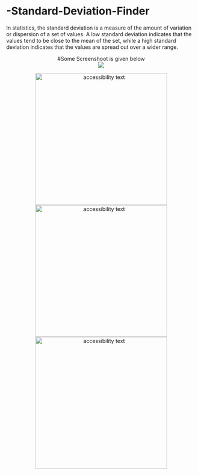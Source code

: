 # -Standard-Deviation-Finder

In statistics, the standard deviation is a measure of the amount of variation or dispersion of a set of values. A low standard deviation indicates that the values tend to be close to the mean of the set, while a high standard deviation indicates that the values are spread out over a wider range.

<p align="center">#Some Screenshoot is given below<br><img align="center" src="https://github.com/Abed0711/Standard-Deviation-Finder/blob/main/ScreenShoot/0.png"></p>

<p align="center">
  <img src="https://github.com/Abed0711/Standard-Deviation-Finder/blob/main/ScreenShoot/1.jpg" width="350" alt="accessibility text">
  <img src="https://github.com/Abed0711/Standard-Deviation-Finder/blob/main/ScreenShoot/2.jpg" width="350" alt="accessibility text">
  <img src="https://github.com/Abed0711/Standard-Deviation-Finder/blob/main/ScreenShoot/3.jpg" width="350" alt="accessibility text">
</p>
